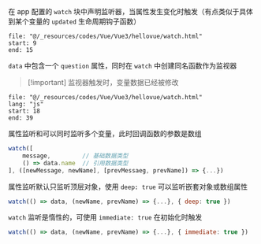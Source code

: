 在 app 配置的 `watch` 块中声明监听器，当属性发生变化时触发（有点类似于具体到某个变量的 `updated` 生命周期钩子函数）

```reference
file: "@/_resources/codes/Vue/Vue3/hellovue/watch.html"
start: 9
end: 15
```

`data` 中包含一个 `question` 属性，同时在 `watch` 中创建同名函数作为监视器

> [!important] 监视器触发时，变量数据已经被修改

```reference
file: "@/_resources/codes/Vue/Vue3/hellovue/watch.html"
lang: "js"
start: 18
end: 39
```

属性监听和可以同时监听多个变量，此时回调函数的参数是数组

```js
watch([
    message,         // 基础数据类型
    () => data.name  // 引用数据类型
], ([newMessage, newName], [prevMessaeg, prevName]) => {...})
```

属性监听默认只监听顶层对象，使用 `deep: true` 可以监听嵌套对象或数组属性

```js
watch(() => data, (newName, prevName) => {...}, { deep: true })
```

`watch` 监听是惰性的，可使用 `immediate: true` 在初始化时触发

```js
watch(() => data, (newName, prevName) => {...}, { immediate: true })
```
